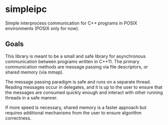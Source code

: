 simpleipc
=========

Simple interprocess communication for C++ programs in POSIX
environments (POSIX only for now).

## Goals

This library is meant to be a small and safe library for asynchronous
communication between programs written in C++11. The primary
communication methods are message passing via file descriptors, or
shared memory (via mmap).

The message passing paradigm is safe and runs on a separate
thread. Reading messages occur in delegates, and it is up to the user
to ensure that the messages are consumed quickly enough and interact
with other running threads in a safe manner.

If more speed is necessary, shared memory is a faster approach but
requires additional mechanisms from the user to ensure algorithm
correctness.
